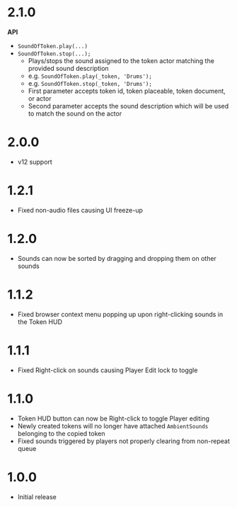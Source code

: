 # 2.1.0

**API**

- `SoundOfToken.play(...)`
- `SoundOfToken.stop(...);`
  - Plays/stops the sound assigned to the token actor matching the provided sound description
  - e.g. `SoundOfToken.play(_token, 'Drums');`
  - e.g. `SoundOfToken.stop(_token, 'Drums');`
  - First parameter accepts token id, token placeable, token document, or actor
  - Second parameter accepts the sound description which will be used to match the sound on the actor

# 2.0.0

- v12 support

# 1.2.1

- Fixed non-audio files causing UI freeze-up

# 1.2.0

- Sounds can now be sorted by dragging and dropping them on other sounds

# 1.1.2

- Fixed browser context menu popping up upon right-clicking sounds in the Token HUD

# 1.1.1

- Fixed Right-click on sounds causing Player Edit lock to toggle

# 1.1.0

- Token HUD button can now be Right-click to toggle Player editing
- Newly created tokens will no longer have attached `AmbientSounds` belonging to the copied token
- Fixed sounds triggered by players not properly clearing from non-repeat queue

# 1.0.0

- Initial release
